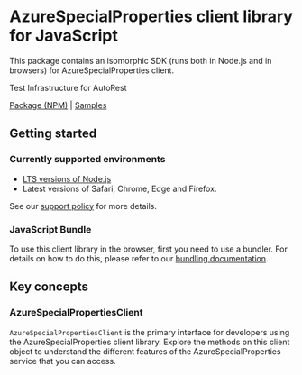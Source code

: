 # AzureSpecialProperties client library for JavaScript

This package contains an isomorphic SDK (runs both in Node.js and in browsers) for AzureSpecialProperties client.

Test Infrastructure for AutoRest

[Package (NPM)](https://www.npmjs.com/package/@msinternal/azure-special-properties) |
[Samples](https://github.com/Azure-Samples/azure-samples-js-management)

## Getting started

### Currently supported environments

- [LTS versions of Node.js](https://nodejs.org/about/releases/)
- Latest versions of Safari, Chrome, Edge and Firefox.

See our [support policy](https://github.com/Azure/azure-sdk-for-js/blob/main/SUPPORT.md) for more details.





### JavaScript Bundle
To use this client library in the browser, first you need to use a bundler. For details on how to do this, please refer to our [bundling documentation](https://aka.ms/AzureSDKBundling).

## Key concepts

### AzureSpecialPropertiesClient

`AzureSpecialPropertiesClient` is the primary interface for developers using the AzureSpecialProperties client library. Explore the methods on this client object to understand the different features of the AzureSpecialProperties service that you can access.

